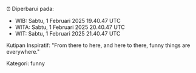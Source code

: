 ⏰ Diperbarui pada:
- WIB: Sabtu, 1 Februari 2025 19.40.47 UTC
- WITA: Sabtu, 1 Februari 2025 20.40.47 UTC
- WIT: Sabtu, 1 Februari 2025 21.40.47 UTC

Kutipan Inspiratif:
"From there to here, and here to there, funny things are everywhere."


Kategori: funny

